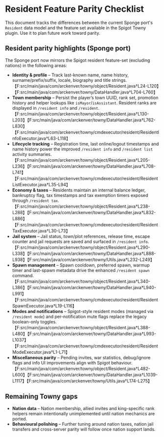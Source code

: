 # Resident Feature Parity Checklist

This document tracks the differences between the current Sponge port's `Resident` data model and the feature set available in the Spigot Towny plugin. Use it to plan future work toward parity.

## Resident parity highlights (Sponge port)

The Sponge port now mirrors the Spigot resident feature-set (excluding nations) in the following areas:

* **Identity & profile** – Track last-known name, name history, surname/prefix/suffix, locale, biography and title strings. 【F:src/main/java/com/arckenver/towny/object/Resident.java†L24-L120】【F:src/main/java/com/arckenver/towny/DataHandler.java†L704-L760】
* **Town membership** – Persist the player’s town UUID, rank set, promotion history and helper lookups like `isMayor`/`isAssistant`. Resident ranks are displayed in `/resident info` and `/resident`. 【F:src/main/java/com/arckenver/towny/object/Resident.java†L130-L203】【F:src/main/java/com/arckenver/towny/DataHandler.java†L762-L830】【F:src/main/java/com/arckenver/towny/cmdexecutor/resident/ResidentInfoExecutor.java†L63-L118】
* **Lifecycle tracking** – Registration time, last online/logout timestamps and name history power the improved `/resident info` and `/resident list` activity summaries. 【F:src/main/java/com/arckenver/towny/object/Resident.java†L205-L236】【F:src/main/java/com/arckenver/towny/DataHandler.java†L708-L741】【F:src/main/java/com/arckenver/towny/cmdexecutor/resident/ResidentListExecutor.java†L35-L94】
* **Economy & taxes** – Residents maintain an internal balance ledger, bankruptcy flag, tax timestamps and tax exemption timers exposed through `/resident tax`. 【F:src/main/java/com/arckenver/towny/object/Resident.java†L238-L288】【F:src/main/java/com/arckenver/towny/DataHandler.java†L832-L886】【F:src/main/java/com/arckenver/towny/cmdexecutor/resident/ResidentTaxExecutor.java†L30-L73】
* **Jail system** – Jail status, town/plot references, release time, escape counter and jail requests are saved and surfaced in `/resident info`. 【F:src/main/java/com/arckenver/towny/object/Resident.java†L290-L338】【F:src/main/java/com/arckenver/towny/DataHandler.java†L888-L938】【F:src/main/java/com/arckenver/towny/Utils.java†L232-L249】
* **Spawn management** – Spawn cooldown, preferred spawn, warmup timer and last-spawn metadata drive the enhanced `/resident spawn` command. 【F:src/main/java/com/arckenver/towny/object/Resident.java†L340-L386】【F:src/main/java/com/arckenver/towny/DataHandler.java†L940-L991】【F:src/main/java/com/arckenver/towny/cmdexecutor/resident/ResidentSpawnExecutor.java†L19-L116】
* **Modes and notifications** – Spigot-style resident modes (managed via `/resident mode`) and per-notification mute flags replace the legacy boolean-only toggles. 【F:src/main/java/com/arckenver/towny/object/Resident.java†L388-L480】【F:src/main/java/com/arckenver/towny/DataHandler.java†L993-L1037】【F:src/main/java/com/arckenver/towny/cmdexecutor/resident/ResidentModeExecutor.java†L1-L71】
* **Miscellaneous parity** – Pending invites, war statistics, debug/ignore flags and info UI improvements align with Spigot behaviour. 【F:src/main/java/com/arckenver/towny/object/Resident.java†L482-L600】【F:src/main/java/com/arckenver/towny/DataHandler.java†L1039-L1117】【F:src/main/java/com/arckenver/towny/Utils.java†L174-L275】

## Remaining Towny gaps

* **Nation data** – Nation membership, allied invites and king-specific rank helpers remain intentionally unimplemented until nation mechanics are ported.
* **Behavioural polishing** – Further tuning around nation taxes, nation jail transfers and cross-server parity will follow once nation support lands.
